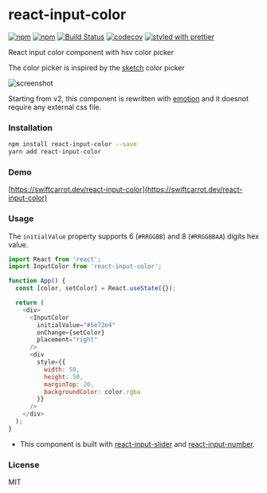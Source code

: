# react-input-color

[![npm](https://img.shields.io/npm/v/react-input-color.svg)](https://www.npmjs.com/package/react-input-color)
[![npm](https://img.shields.io/npm/dm/react-input-color.svg)](https://www.npmjs.com/package/react-input-color)
[![Build Status](https://travis-ci.org/swiftcarrot/react-input-color.svg?branch=master)](https://travis-ci.org/swiftcarrot/react-input-color)
[![codecov](https://codecov.io/gh/swiftcarrot/react-input-color/branch/master/graph/badge.svg)](https://codecov.io/gh/swiftcarrot/react-input-color)
[![styled with prettier](https://img.shields.io/badge/styled_with-prettier-ff69b4.svg)](https://github.com/prettier/prettier)

React input color component with hsv color picker

The color picker is inspired by the [sketch](https://www.sketchapp.com/) color picker

![screenshot](https://raw.githubusercontent.com/swiftcarrot/react-input-color/master/screenshot.png)

Starting from v2, this component is rewritten with [emotion](https://emotion.sh/) and it doesnot require any external css file.

### Installation

```sh
npm install react-input-color --save
yarn add react-input-color
```

### Demo

[https://swiftcarrot.dev/react-input-color](https://swiftcarrot.dev/react-input-color)

### Usage

The `initialValue` property supports 6 (`#RRGGBB`) and 8 (`#RRGGBBAA`) digits hex value.

```javascript
import React from 'react';
import InputColor from 'react-input-color';

function App() {
  const [color, setColor] = React.useState({});

  return (
    <div>
      <InputColor
        initialValue="#5e72e4"
        onChange={setColor}
        placement="right"
      />
      <div
        style={{
          width: 50,
          height: 50,
          marginTop: 20,
          backgroundColor: color.rgba
        }}
      />
    </div>
  );
}
```

- This component is built with [react-input-slider](https://github.com/swiftcarrot/react-input-slider) and [react-input-number](https://github.com/swiftcarrot/react-input-number).

### License

MIT
